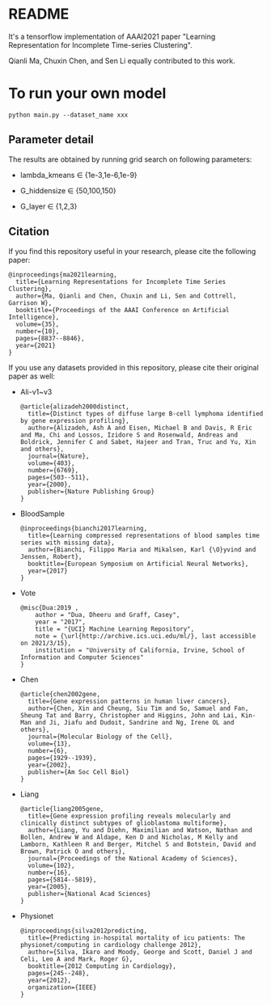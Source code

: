 # README
It's a tensorflow implementation of AAAI2021 paper "Learning Representation for Incomplete Time-series Clustering".

Qianli Ma, Chuxin Chen, and Sen Li equally contributed to this work.

# To run your own model
```
python main.py --dataset_name xxx
```

## Parameter detail
The results are obtained by running grid search on following parameters:

- lambda_kmeans ∈ {1e-3,1e-6,1e-9}

- G_hiddensize ∈ {50,100,150}

- G_layer ∈ {1,2,3}

## Citation

If you find this repository useful in your research, please cite the following paper:

```
@inproceedings{ma2021learning,
  title={Learning Representations for Incomplete Time Series Clustering},
  author={Ma, Qianli and Chen, Chuxin and Li, Sen and Cottrell, Garrison W},
  booktitle={Proceedings of the AAAI Conference on Artificial Intelligence},
  volume={35},
  number={10},
  pages={8837--8846},
  year={2021}
}
```

If you use any datasets provided in this repository, please cite their original paper as well:

+ Ali-v1~v3

  ```
  @article{alizadeh2000distinct,
    title={Distinct types of diffuse large B-cell lymphoma identified by gene expression profiling},
    author={Alizadeh, Ash A and Eisen, Michael B and Davis, R Eric and Ma, Chi and Lossos, Izidore S and Rosenwald, Andreas and Boldrick, Jennifer C and Sabet, Hajeer and Tran, Truc and Yu, Xin and others},
    journal={Nature},
    volume={403},
    number={6769},
    pages={503--511},
    year={2000},
    publisher={Nature Publishing Group}
  }
  ```

+ BloodSample

  ```
  @inproceedings{bianchi2017learning,
    title={Learning compressed representations of blood samples time series with missing data},
    author={Bianchi, Filippo Maria and Mikalsen, Karl {\O}yvind and Jenssen, Robert},
    booktitle={European Symposium on Artificial Neural Networks},
    year={2017}
  }
  ```

- Vote

  ```
  @misc{Dua:2019 ,
      author = "Dua, Dheeru and Graff, Casey",
      year = "2017",
      title = "{UCI} Machine Learning Repository",
      note = {\url{http://archive.ics.uci.edu/ml/}, last accessible on 2021/3/15},
      institution = "University of California, Irvine, School of Information and Computer Sciences" 
  }
  ```

- Chen

  ```
  @article{chen2002gene,
    title={Gene expression patterns in human liver cancers},
    author={Chen, Xin and Cheung, Siu Tim and So, Samuel and Fan, Sheung Tat and Barry, Christopher and Higgins, John and Lai, Kin-Man and Ji, Jiafu and Dudoit, Sandrine and Ng, Irene OL and others},
    journal={Molecular Biology of the Cell},
    volume={13},
    number={6},
    pages={1929--1939},
    year={2002},
    publisher={Am Soc Cell Biol}
  }
  ```

- Liang

  ```
  @article{liang2005gene,
    title={Gene expression profiling reveals molecularly and clinically distinct subtypes of glioblastoma multiforme},
    author={Liang, Yu and Diehn, Maximilian and Watson, Nathan and Bollen, Andrew W and Aldape, Ken D and Nicholas, M Kelly and Lamborn, Kathleen R and Berger, Mitchel S and Botstein, David and Brown, Patrick O and others},
    journal={Proceedings of the National Academy of Sciences},
    volume={102},
    number={16},
    pages={5814--5819},
    year={2005},
    publisher={National Acad Sciences}
  }
  ```

- Physionet

  ```
  @inproceedings{silva2012predicting,
    title={Predicting in-hospital mortality of icu patients: The physionet/computing in cardiology challenge 2012},
    author={Silva, Ikaro and Moody, George and Scott, Daniel J and Celi, Leo A and Mark, Roger G},
    booktitle={2012 Computing in Cardiology},
    pages={245--248},
    year={2012},
    organization={IEEE}
  }
  ```

  
